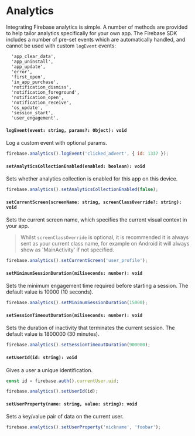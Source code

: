 # Analytics

Integrating Firebase analytics is simple. A number of methods are provided to help tailor analytics specifically for your
own app. The Firebase SDK includes a number of pre-set events which are automatically handled, and cannot be used with custom `logEvent` events:

```
  'app_clear_data',
  'app_uninstall',
  'app_update',
  'error',
  'first_open',
  'in_app_purchase',
  'notification_dismiss',
  'notification_foreground',
  'notification_open',
  'notification_receive',
  'os_update',
  'session_start',
  'user_engagement',
```

#### `logEvent(event: string, params?: Object): void`

Log a custom event with optional params.

```javascript
firebase.analytics().logEvent('clicked_advert', { id: 1337 });
```

#### `setAnalyticsCollectionEnabled(enabled: boolean): void`

Sets whether analytics collection is enabled for this app on this device.

```javascript
firebase.analytics().setAnalyticsCollectionEnabled(false);
```

#### `setCurrentScreen(screenName: string, screenClassOverride?: string): void`

Sets the current screen name, which specifies the current visual context in your app.

> Whilst `screenClassOverride` is optional, it is recommended it is always sent as your current class name, for example on Android it will always show as 'MainActivity' if not specified.

```javascript
firebase.analytics().setCurrentScreen('user_profile');
```

#### `setMinimumSessionDuration(miliseconds: number): void`

Sets the minimum engagement time required before starting a session. The default value is 10000 (10 seconds).

```javascript
firebase.analytics().setMinimumSessionDuration(15000);
```

#### `setSessionTimeoutDuration(miliseconds: number): void`

Sets the duration of inactivity that terminates the current session. The default value is 1800000 (30 minutes).

```javascript
firebase.analytics().setSessionTimeoutDuration(900000);
```

#### `setUserId(id: string): void`

Gives a user a unique identification.

```javascript
const id = firebase.auth().currentUser.uid;

firebase.analytics().setUserId(id);
```

#### `setUserProperty(name: string, value: string): void`

Sets a key/value pair of data on the current user.

```javascript
firebase.analytics().setUserProperty('nickname', 'foobar');
```
